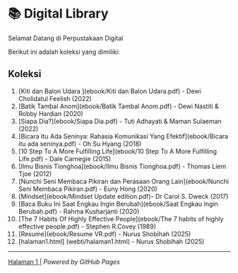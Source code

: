 # 📚 Digital Library 

Selamat Datang di Perpustakaan Digital

Berikut ini adalah koleksi yang dimiliki: 
## Koleksi 

1. [Kiti dan Balon Udara ](ebook/Kiti dan Balon Udara.pdf) - Dewi Cholidatul Feelish (2022)
2. [Batik Tambal Anom](ebook/Batik Tambal Anom.pdf) - Dewi Nastiti & Robby Hardian (2020)
3. [Siapa Dia?](ebook/Siapa Dia.pdf) - Tuti Adhayati & Maman Sulaeman (2022)
4. [Bicara Itu Ada Seninya: Rahasia Komunikasi Yang Efektif](ebook/Bicara itu ada seninya.pdf) - Oh Su Hyang (2018)
5. [10 Step To A More Fulfilling Life](ebook/10 Step To A More Fulfilling Life.pdf) - Dale Carnegie (2015)
6. [Ilmu Bisnis Tionghoa](ebook/Ilmu Bisnis Tionghoa.pdf) - Thomas Liem Tjoe (2012)
7. [Nunchi Seni Membaca Pikiran dan Perasaan Orang Lain](ebook/Nunchi Seni Membaca Pikiran.pdf) - Euny Hong (2020)
8. [Mindset](ebook/Mindset Update edition.pdf)- Dr Carol S. Dweck (2017)
9. [Baca Buku Ini Saat Engkau Ingin Berubah](ebook/Saat Engkau Ingin Berubah.pdf) - Rahma Kusharjanti (2020)
10. [The 7 Habits Of Highly Effective People](ebook/The 7 habits of highly effective people.pdf) - Stephen R.Covey (1989)
11. [Resume](ebook/Resume VR.pdf) - Nurus Shobihah (2025)
12. [halaman1.html] (webti/halaman1.html) - Nurus Shobihah (2025)
---
<a href="webti/halaman1.html"> Halaman 1 </a>|
*Powered by GitHub Pages*
